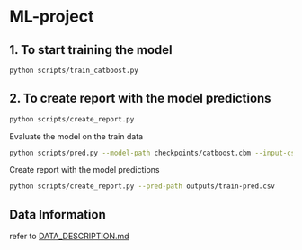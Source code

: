 # ML-project

## 1. To start training the model
```bash
python scripts/train_catboost.py
```

## 2. To create report with the model predictions
```bash
python scripts/create_report.py
```

Evaluate the model on the train data
```bash
python scripts/pred.py --model-path checkpoints/catboost.cbm --input-csv data/train.csv --output-csv outputs/train-pred.csv
```

Create report with the model predictions
```bash
python scripts/create_report.py --pred-path outputs/train-pred.csv
```

## Data Information

refer to [DATA_DESCRIPTION.md](DATA_DESCRIPTION.md)